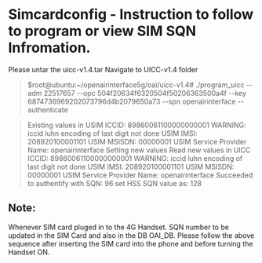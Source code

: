 # Simcardconfig - Instruction to follow to program or view SIM SQN Infromation.

Please untar the uicc-v1.4.tar
Navigate to UICC-v1.4 folder

> $root@ubuntu:~/openairinterface5g/oai/uicc-v1.4# ./program_uicc --adm 22517657 --opc 504f20634f6320504f50206363500a4f --key 6874736969202073796d4b2079650a73 --spn openairinterface --authenticate

> Existing values in USIM
ICCID: 89860061100000000001
WARNING: iccid luhn encoding of last digit not done
USIM IMSI: 208920100001101
USIM MSISDN: 00000001
USIM Service Provider Name: openairinterface
Setting new values
Read new values in UICC
ICCID: 89860061100000000001
WARNING: iccid luhn encoding of last digit not done
USIM IMSI: 208920100001101
USIM MSISDN: 00000001
USIM Service Provider Name: openairinterface
Succeeded to authentify with SQN: 96
set HSS SQN value as: 128

## Note: 
Whenever SIM card pluged in to the 4G Handset. SQN number to be updated in the SIM Card and also in the DB OAI_DB. Please follow the above sequence after inserting the SIM card into the phone and before turning the Handset ON.


